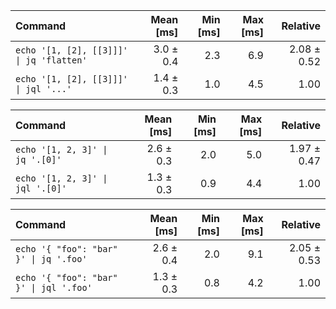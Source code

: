 | Command | Mean [ms] | Min [ms] | Max [ms] | Relative |
|:---|---:|---:|---:|---:|
| `echo '[1, [2], [[3]]]' \| jq 'flatten'` | 3.0 ± 0.4 | 2.3 | 6.9 | 2.08 ± 0.52 |
| `echo '[1, [2], [[3]]]' \| jql '...'` | 1.4 ± 0.3 | 1.0 | 4.5 | 1.00 |

| Command | Mean [ms] | Min [ms] | Max [ms] | Relative |
|:---|---:|---:|---:|---:|
| `echo '[1, 2, 3]' \| jq '.[0]'` | 2.6 ± 0.3 | 2.0 | 5.0 | 1.97 ± 0.47 |
| `echo '[1, 2, 3]' \| jql '.[0]'` | 1.3 ± 0.3 | 0.9 | 4.4 | 1.00 |

| Command | Mean [ms] | Min [ms] | Max [ms] | Relative |
|:---|---:|---:|---:|---:|
| `echo '{ "foo": "bar" }' \| jq '.foo'` | 2.6 ± 0.4 | 2.0 | 9.1 | 2.05 ± 0.53 |
| `echo '{ "foo": "bar" }' \| jql '.foo'` | 1.3 ± 0.3 | 0.8 | 4.2 | 1.00 |

